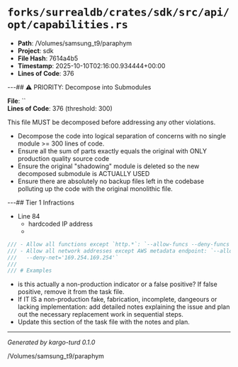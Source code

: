 # `forks/surrealdb/crates/sdk/src/api/opt/capabilities.rs`

- **Path**: /Volumes/samsung_t9/paraphym
- **Project**: sdk
- **File Hash**: 7614a4b5  
- **Timestamp**: 2025-10-10T02:16:00.934444+00:00  
- **Lines of Code**: 376

---## ⚠️ PRIORITY: Decompose into Submodules

**File**: ``  
**Lines of Code**: 376 (threshold: 300)

This file MUST be decomposed before addressing any other violations.

- Decompose the code into logical separation of concerns with no single module >= 300 lines of code. 
- Ensure all the sum of parts exactly equals the original with ONLY production quality source code
- Ensure the original "shadowing" module is deleted so the new decomposed submodule is ACTUALLY USED
- Ensure there are absolutely no backup files left in the codebase polluting up the code with the original monolithic file.

---## Tier 1 Infractions 


- Line 84
  - hardcoded IP address
  - 

```rust
/// - Allow all functions except `http.*`: `--allow-funcs --deny-funcs 'http.*'`
/// - Allow all network addresses except AWS metadata endpoint: `--allow-net
///   --deny-net='169.254.169.254'`
///
/// # Examples
```

- is this actually a non-production indicator or a false positive? If false positive, remove it from the task file.
- If IT IS a non-production fake, fabrication, incomplete, dangeours or lacking implementation: add detailed notes explaining the issue and plan out the necessary replacement work in sequential steps. 
- Update this section of the task file with the notes and plan.

---

*Generated by kargo-turd 0.1.0*

/Volumes/samsung_t9/paraphym